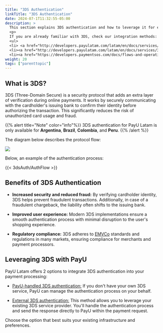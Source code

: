 ```yaml
---
title: "3DS Authentication"
linkTitle: "3DS Authentication"
date: 2024-07-1T11:32:55-05:00
description: >
  This section explains 3DS authentication and how to leverage it for enhanced security in your PayU payment processing.
  <p>
  If you are already familiar with 3DS, check our integration methods:
  <ul>
  <li> <a href="http://developers.payulatam.com/latam/en/docs/services/3dsauthentication/payu-handled-3ds-authentication.html" target="_blank">PayU-handled 3DS authentication: </a>Let PayU manage the authentication process for you. 
  <li><a href="http://developers.payulatam.com/latam/en/docs/services/3dsauthentication/external-3ds-authentication.html" target="_blank">External 3DS authentication: </a>Integrate your existing 3DS service with PayU.  
  <li><a href="https://developers.paymentsos.com/docs/flows-and-operations/three-d-secure-two.html" target="_blank">PayU HUB 3DS authentication: </a>If you are integrated via the PayU HUB.
weight: 20
tags: ["parenttopic"]
---
```


## What is 3DS?
3DS (Three-Domain Secure) is a security protocol that adds an extra layer of verification during online payments. It works by securely communicating with the cardholder's issuing bank to confirm their identity before authorizing the transaction. This significantly reduces the risk of unauthorized card usage and fraud.

{{% alert title="Note" color="info"%}}
3DS authentication for PayU Latam is only available for **Argentina**, **Brazil**, **Colombia**, and **Peru**.
{{% /alert %}}

The diagram below describes the protocol flow:

![](/assets/3DS/3DS_FLOW_EN.png)

Below, an example of the authentication process:

{{< 3dsAuth/AuthFlow >}}

## Benefits of 3DS Authentication

* **Increased security and reduced fraud:** By verifying cardholder identity, 3DS helps prevent fraudulent transactions. Additionally, in case of a fraudulent chargeback, the liability often shifts to the issuing bank.

* **Improved user experience:** Modern 3DS implementations ensure a smooth authentication process with minimal disruption to the user's shopping experience.

* **Regulatory compliance:** 3DS adheres to <a href="https://www.emvco.com/emv-technologies/3d-secure/" target="_blank">EMVCo</a> standards and regulations in many markets, ensuring compliance for merchants and payment processors.

## Leveraging 3DS with PayU 
PayU Latam offers 2 options to integrate 3DS authentication into your payment processing:

* <a href="http://developers.payulatam.com/latam/en/docs/services/3dsauthentication/payu-handled-3ds-authentication.html" target="_blank">PayU-handled 3DS authentication:</a> If you don't have your own 3DS service, PayU can manage the authentication process on your behalf.

* <a href="http://developers.payulatam.com/latam/en/docs/services/3dsauthentication/external-3ds-authentication.html" target="_blank">External 3DS authentication:</a> This method allows you to leverage your existing 3DS service provider. You'll handle the authentication process and send the response directly to PayU within the payment request.

Choose the option that best suits your existing infrastructure and preferences.
